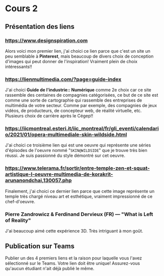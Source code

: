 # Cours 2
## Présentation des liens

### https://www.designspiration.com
Alors voici mon premier lien, j'ai choici ce lien parce que c'est un site un peu semblable à __Pinterest__, mais beaucoup de divers choix de conception d'images qui peut donner de l'inspiration! Vraiment plein de choix intéressants!!


### https://lienmultimedia.com/?page=guide-index
J'ai choici __Guide de l'industrie:: Numérique__ comme 2e choix car ce site rassemble des centaines de compagnies catégorisées, ce but de ce site est comme une sorte de cartographie qui rassemble des entreprises de multimédia de votre secteur. Comme par exemple, des compagnies de jeux vidéos, de producteurs, de concepteur web, de réalité virtuelle, etc.  Plusieurs choix de carrière après le Cégep!!

### https://iicmontreal.esteri.it/iic_montreal/fr/gli_eventi/calendario/2021/01/opera-multimediale-skin-wildside.html
J'ai choici ce troisième lien qui est une oeuvre qui représente une séries d'épisodes de l'oeuvre nommé "`SKIN@WILDSIDE`" que je trouve très bien réussi. Je suis passionné du style démontré sur cet oeuvre.

### https://www.telerama.fr/sortir/entre-temple-zen-et-squat-artistique-l-oeuvre-multimedia-de-korakrit-arunanondchai,130057.php
Finalement, j'ai choici ce dernier lien parce que cette image représente un temple très chargé niveau art et esthétique, vraiment impressionné de ce chef-d'oeuvre.

### Pierre Zandrowicz & Ferdinand Dervieux (FR) — "What is Left of Reality"
J'ai beaucoup aimé cette expérience 3D. Très intriguant à mon goût.

## Publication sur Teams
Publier un des 4 premiers liens et la raison pour laquelle vous l'avez sélectionné sur le Teams. Votre lien doit être unique! Assurez-vous qu'aucun étudiant n'ait déjà publié le même. 
